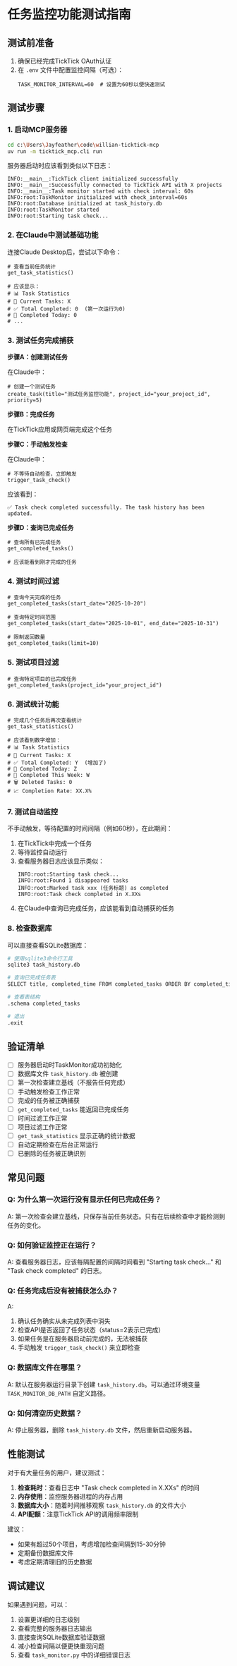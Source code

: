 # 任务监控功能测试指南

## 测试前准备

1. 确保已经完成TickTick OAuth认证
2. 在 `.env` 文件中配置监控间隔（可选）：
   ```env
   TASK_MONITOR_INTERVAL=60  # 设置为60秒以便快速测试
   ```

## 测试步骤

### 1. 启动MCP服务器

```bash
cd c:\Users\Jayfeather\code\willian-ticktick-mcp
uv run -m ticktick_mcp.cli run
```

服务器启动时应该看到类似以下日志：
```
INFO:__main__:TickTick client initialized successfully
INFO:__main__:Successfully connected to TickTick API with X projects
INFO:__main__:Task monitor started with check interval: 60s
INFO:root:TaskMonitor initialized with check_interval=60s
INFO:root:Database initialized at task_history.db
INFO:root:TaskMonitor started
INFO:root:Starting task check...
```

### 2. 在Claude中测试基础功能

连接Claude Desktop后，尝试以下命令：

```
# 查看当前任务统计
get_task_statistics()

# 应该显示：
# 📊 Task Statistics
# 📝 Current Tasks: X
# ✅ Total Completed: 0  (第一次运行为0)
# 🎯 Completed Today: 0
# ...
```

### 3. 测试任务完成捕获

**步骤A：创建测试任务**

在Claude中：
```
# 创建一个测试任务
create_task(title="测试任务监控功能", project_id="your_project_id", priority=5)
```

**步骤B：完成任务**

在TickTick应用或网页端完成这个任务

**步骤C：手动触发检查**

在Claude中：
```
# 不等待自动检查，立即触发
trigger_task_check()
```

应该看到：
```
✅ Task check completed successfully. The task history has been updated.
```

**步骤D：查询已完成任务**

```
# 查询所有已完成任务
get_completed_tasks()

# 应该能看到刚才完成的任务
```

### 4. 测试时间过滤

```
# 查询今天完成的任务
get_completed_tasks(start_date="2025-10-20")

# 查询特定时间范围
get_completed_tasks(start_date="2025-10-01", end_date="2025-10-31")

# 限制返回数量
get_completed_tasks(limit=10)
```

### 5. 测试项目过滤

```
# 查询特定项目的已完成任务
get_completed_tasks(project_id="your_project_id")
```

### 6. 测试统计功能

```
# 完成几个任务后再次查看统计
get_task_statistics()

# 应该看到数字增加：
# 📊 Task Statistics
# 📝 Current Tasks: X
# ✅ Total Completed: Y  (增加了)
# 🎯 Completed Today: Z
# 📅 Completed This Week: W
# 🗑️ Deleted Tasks: 0
# 📈 Completion Rate: XX.X%
```

### 7. 测试自动监控

不手动触发，等待配置的时间间隔（例如60秒），在此期间：
1. 在TickTick中完成一个任务
2. 等待监控自动运行
3. 查看服务器日志应该显示类似：
   ```
   INFO:root:Starting task check...
   INFO:root:Found 1 disappeared tasks
   INFO:root:Marked task xxx (任务标题) as completed
   INFO:root:Task check completed in X.XXs
   ```
4. 在Claude中查询已完成任务，应该能看到自动捕获的任务

### 8. 检查数据库

可以直接查看SQLite数据库：

```bash
# 使用sqlite3命令行工具
sqlite3 task_history.db

# 查询已完成任务表
SELECT title, completed_time FROM completed_tasks ORDER BY completed_time DESC;

# 查看表结构
.schema completed_tasks

# 退出
.exit
```

## 验证清单

- [ ] 服务器启动时TaskMonitor成功初始化
- [ ] 数据库文件 `task_history.db` 被创建
- [ ] 第一次检查建立基线（不报告任何完成）
- [ ] 手动触发检查工作正常
- [ ] 完成的任务被正确捕获
- [ ] `get_completed_tasks` 能返回已完成任务
- [ ] 时间过滤工作正常
- [ ] 项目过滤工作正常
- [ ] `get_task_statistics` 显示正确的统计数据
- [ ] 自动定期检查在后台正常运行
- [ ] 已删除的任务被正确识别

## 常见问题

### Q: 为什么第一次运行没有显示任何已完成任务？

A: 第一次检查会建立基线，只保存当前任务状态。只有在后续检查中才能检测到任务的变化。

### Q: 如何验证监控正在运行？

A: 查看服务器日志，应该每隔配置的间隔时间看到 "Starting task check..." 和 "Task check completed" 的日志。

### Q: 任务完成后没有被捕获怎么办？

A: 
1. 确认任务确实从未完成列表中消失
2. 检查API是否返回了任务状态（status=2表示已完成）
3. 如果任务是在服务器启动前完成的，无法被捕获
4. 手动触发 `trigger_task_check()` 来立即检查

### Q: 数据库文件在哪里？

A: 默认在服务器运行目录下创建 `task_history.db`。可以通过环境变量 `TASK_MONITOR_DB_PATH` 自定义路径。

### Q: 如何清空历史数据？

A: 停止服务器，删除 `task_history.db` 文件，然后重新启动服务器。

## 性能测试

对于有大量任务的用户，建议测试：

1. **检查耗时**：查看日志中 "Task check completed in X.XXs" 的时间
2. **内存使用**：监控服务器进程的内存占用
3. **数据库大小**：随着时间推移观察 `task_history.db` 的文件大小
4. **API配额**：注意TickTick API的调用频率限制

建议：
- 如果有超过50个项目，考虑增加检查间隔到15-30分钟
- 定期备份数据库文件
- 考虑定期清理旧的历史数据

## 调试建议

如果遇到问题，可以：

1. 设置更详细的日志级别
2. 查看完整的服务器日志输出
3. 直接查询SQLite数据库验证数据
4. 减小检查间隔以便更快重现问题
5. 查看 `task_monitor.py` 中的详细错误日志

